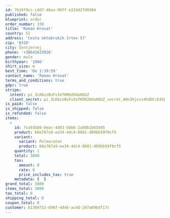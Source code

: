 ```yaml
---
id: 7b19f9cc-cdd7-46ea-99ff-e224d27d9304
published: false
blueprint: order
order_number: 330
title: 'Roman Hrovat'
country: SI
address: 'Cesta oktobrskih žrtev 57'
zip: '8310'
city: Šentjernej
phone: '+38641633926'
gender: male
birthyear: '1966'
shirt_size: m
best_time: 'Do 1:39:59'
contact_name: 'Roman Hrovat'
terms_and_conditions: true
gdpr: true
stripe:
  intent: pi_3LKbzzBuFvIeTKRH2Dda0QGZ
  client_secret: pi_3LKbzzBuFvIeTKRH2Dda0QGZ_secret_A0n3kjccv4hdDCcE4SFGsqQGO
is_paid: false
is_shipped: false
is_refunded: false
items:
  -
    id: 7ca93b88-0eac-4d93-bbb6-2a89b1b65d45
    product: 66e767a9-ee34-4dc4-8681-d09bb59f0cf5
    variant:
      variant: Polmaraton
      product: 66e767a9-ee34-4dc4-8681-d09bb59f0cf5
    quantity: 1
    total: 3000
    tax:
      amount: 0
      rate: 0
      price_includes_tax: true
    metadata: {  }
grand_total: 3000
items_total: 3000
tax_total: 0
shipping_total: 0
coupon_total: 0
customer: b1389752-698f-4d46-ac4d-297a09bdf17c
---
```

